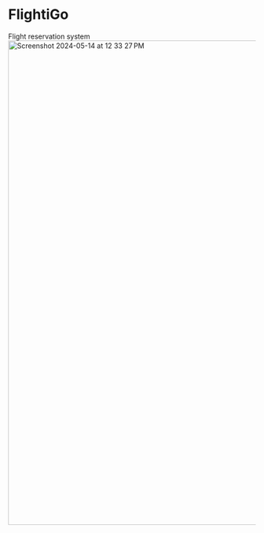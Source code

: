 # FlightiGo
Flight reservation system 
<img width="983" alt="Screenshot 2024-05-14 at 12 33 27 PM" src="https://github.com/Abhiesap/FlightiGo/assets/169747123/2c40983c-0ca3-438b-b556-f598c7dc6262">
